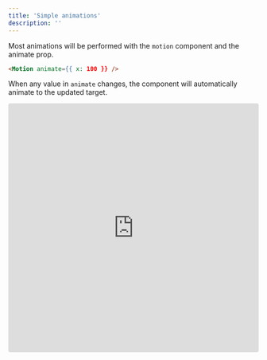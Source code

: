 ```yaml
---
title: 'Simple animations'
description: ''
---
```


Most animations will be performed with the `motion` component and the animate prop.

```html
<Motion animate={{ x: 100 }} />
```

When any value in `animate` changes, the component will automatically animate to the updated target.

<iframe
  src="https://stackblitz.com/edit/vitejs-vite-wmhgda?embed=1&file=src%2FDemo.vue&hideExplorer=1&hideNavigation=1&view=preview"
  style="width:100%; height:500px; border:0; border-radius: 4px; overflow:hidden;"
></iframe>
